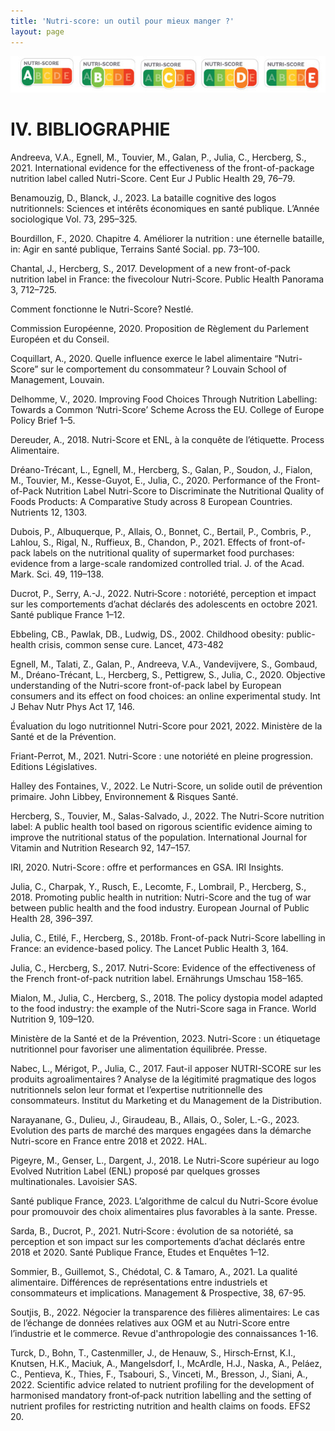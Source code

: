 ```yaml
--- 
title: 'Nutri-score: un outil pour mieux manger ?'
layout: page
--- 
```


![screenshot](declinaison-logo-nutriscore.jpg)
# IV. BIBLIOGRAPHIE
Andreeva, V.A., Egnell, M., Touvier, M., Galan, P., Julia, C., Hercberg, S., 2021. International evidence for the effectiveness of the front-of-package nutrition label called Nutri-Score. Cent Eur J Public Health 29, 76–79.

Benamouzig, D., Blanck, J., 2023. La bataille cognitive des logos nutritionnels: Sciences et intérêts économiques en santé publique. L’Année sociologique Vol. 73, 295–325. 

Bourdillon, F., 2020. Chapitre 4. Améliorer la nutrition : une éternelle bataille, in: Agir en santé publique, Terrains Santé Social. pp. 73–100.

Chantal, J., Hercberg, S., 2017. Development of a new front-of-pack nutrition label in France: the fivecolour Nutri-Score. Public Health Panorama 3, 712–725.

Comment fonctionne le Nutri-Score? Nestlé.

Commission Européenne, 2020. Proposition de Règlement du Parlement Européen et du Conseil.

Coquillart, A., 2020. Quelle influence exerce le label alimentaire “Nutri-Score” sur le comportement du consommateur ? Louvain School of Management, Louvain.

Delhomme, V., 2020. Improving Food Choices Through Nutrition Labelling: Towards a Common ‘Nutri-Score’ Scheme Across the EU. College of Europe Policy Brief 1–5.

Dereuder, A., 2018. Nutri-Score et ENL, à la conquête de l’étiquette. Process Alimentaire.

Dréano-Trécant, L., Egnell, M., Hercberg, S., Galan, P., Soudon, J., Fialon, M., Touvier, M., Kesse-Guyot, E., Julia, C., 2020. Performance of the Front-of-Pack Nutrition Label Nutri-Score to Discriminate the Nutritional Quality of Foods Products: A Comparative Study across 8 European Countries. Nutrients 12, 1303. 

Dubois, P., Albuquerque, P., Allais, O., Bonnet, C., Bertail, P., Combris, P., Lahlou, S., Rigal, N., Ruffieux, B., Chandon, P., 2021. Effects of front-of-pack labels on the nutritional quality of supermarket food purchases: evidence from a large-scale randomized controlled trial. J. of the Acad. Mark. Sci. 49, 119–138.

Ducrot, P., Serry, A.-J., 2022. Nutri‑Score : notoriété, perception et impact sur les comportements d’achat déclarés des adolescents en octobre 2021. Santé publique France 1–12.

Ebbeling, CB., Pawlak, DB., Ludwig, DS., 2002. Childhood obesity: public-health crisis, common sense cure. Lancet, 473-482

Egnell, M., Talati, Z., Galan, P., Andreeva, V.A., Vandevijvere, S., Gombaud, M., Dréano-Trécant, L., Hercberg, S., Pettigrew, S., Julia, C., 2020. Objective understanding of the Nutri-score front-of-pack label by European consumers and its effect on food choices: an online experimental study. Int J Behav Nutr Phys Act 17, 146. 

Évaluation du logo nutritionnel Nutri-Score pour 2021, 2022. Ministère de la Santé et de la Prévention.

Friant-Perrot, M., 2021. Nutri-Score : une notoriété en pleine progression. Editions Législatives.

Halley des Fontaines, V., 2022. Le Nutri-Score, un solide outil de prévention primaire. John Libbey, Environnement & Risques Santé.

Hercberg, S., Touvier, M., Salas-Salvado, J., 2022. The Nutri-Score nutrition label: A public health tool based on rigorous scientific evidence aiming to improve the nutritional status of the population. International Journal for Vitamin and Nutrition Research 92, 147–157. 

IRI, 2020. Nutri-Score : offre et performances en GSA. IRI Insights.

Julia, C., Charpak, Y., Rusch, E., Lecomte, F., Lombrail, P., Hercberg, S., 2018. Promoting public health in nutrition: Nutri-Score and the tug of war between public health and the food industry. European Journal of Public Health 28, 396–397. 

Julia, C., Etilé, F., Hercberg, S., 2018b. Front-of-pack Nutri-Score labelling in France: an evidence-based policy. The Lancet Public Health 3, 164. 

Julia, C., Hercberg, S., 2017. Nutri-Score: Evidence of the effectiveness of the French front-of-pack nutrition label. Ernährungs Umschau 158–165. 

Mialon, M., Julia, C., Hercberg, S., 2018. The policy dystopia model adapted to the food industry: the example of the Nutri-Score saga in France. World Nutrition 9, 109–120.

Ministère de la Santé et de la Prévention, 2023. Nutri-Score : un étiquetage nutritionnel pour favoriser une alimentation équilibrée. Presse.

Nabec, L., Mérigot, P., Julia, C., 2017. Faut-il apposer NUTRI-SCORE sur les produits agroalimentaires ? Analyse de la légitimité pragmatique des logos nutritionnels selon leur format et l’expertise nutritionnelle des consommateurs. Institut du Marketing et du Management de la Distribution.

Narayanane, G., Dulieu, J., Giraudeau, B., Allais, O., Soler, L.-G., 2023. Evolution des parts de marché des marques engagées dans la démarche Nutri-score en France entre 2018 et 2022. HAL.

Pigeyre, M., Genser, L., Dargent, J., 2018. Le Nutri-Score supérieur au logo Evolved Nutrition Label (ENL) proposé par quelques grosses multinationales. Lavoisier SAS.

Santé publique France, 2023. L’algorithme de calcul du Nutri-Score évolue pour promouvoir des choix alimentaires plus favorables à la sante. Presse.

Sarda, B., Ducrot, P., 2021. Nutri‑Score : évolution de sa notoriété, sa perception et son impact sur les comportements d’achat déclarés entre 2018 et 2020. Santé Publique France, Etudes et Enquêtes 1–12.

Sommier, B., Guillemot, S., Chédotal, C. & Tamaro, A., 2021. La qualité alimentaire. Différences de représentations entre industriels et consommateurs et implications. Management & Prospective, 38, 67-95. 

Soutjis, B., 2022. Négocier la transparence des filières alimentaires: Le cas de l’échange de données relatives aux OGM et au Nutri-Score entre l’industrie et le commerce. Revue d'anthropologie des connaissances 1-16. 

Turck, D., Bohn, T., Castenmiller, J., de Henauw, S., Hirsch‐Ernst, K.I., Knutsen, H.K., Maciuk, A., Mangelsdorf, I., McArdle, H.J., Naska, A., Peláez, C., Pentieva, K., Thies, F., Tsabouri, S., Vinceti, M., Bresson, J., Siani, A., 2022. Scientific advice related to nutrient profiling for the development of harmonised mandatory front‐of‐pack nutrition labelling and the setting of nutrient profiles for restricting nutrition and health claims on foods. EFS2 20. 

